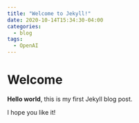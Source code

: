 ```yaml
---
title: "Welcome to Jekyll!"
date: 2020-10-14T15:34:30-04:00
categories:
  - blog
tags:
  - OpenAI
---
```


# Welcome

**Hello world**, this is my first Jekyll blog post.

I hope you like it!
